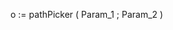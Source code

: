 ﻿<!----------------------------------------------------o := pathPicker ( Param_1 ; Param_2 ) -> Param_1 (Text) -> Param_2 (Object) <- o (Object)-->o := pathPicker ( Param_1 ; Param_2 )